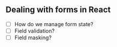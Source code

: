 ## Dealing with forms in React

- [ ] How do we manage form state?
- [ ] Field validation?
- [ ] Field masking?
